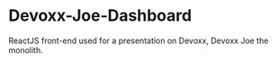 # Devoxx-Joe-Dashboard
ReactJS front-end used for a presentation on Devoxx, Devoxx Joe the monolith.
